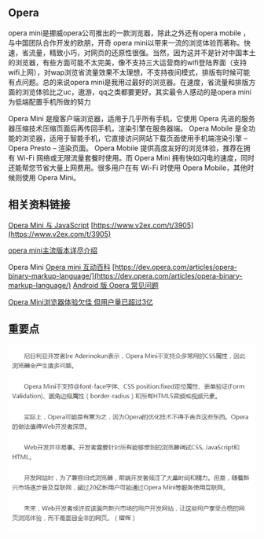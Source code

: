 ## Opera

opera mini是挪威opera公司推出的一款浏览器，除此之外还有opera mobile ，与中国团队合作开发的欧朋，开奇 opera mini以带来一流的浏览体验而著称。快速，省流量，精致小巧，对网页的还原性很强。当然，因为这并不是针对中国本土的浏览器，有些方面可能不太完美，像不支持三大运营商的wifi登陆界面（支持wifi上网），对wap浏览省流量效果不太理想，不支持夜间模式，排版有时候可能有点问题。总的来说opera mini是我用过最好的浏览器。在速度，省流量和排版方面的浏览体验比之uc，遨游，qq之类都要更好。其实最令人感动的是opera mini 为低端配置手机所做的努力

Opera Mini 是瘦客户端浏览器，适用于几乎所有手机，它使用 Opera 先进的服务器压缩技术压缩页面后再传回手机，渲染引擎在服务器端。
Opera Mobile 是全功能的浏览器，适用于智能手机，它直接访问网站下载页面使用手机端渲染引擎 – Opera Presto – 渲染页面。
Opera Mobile 提供高度友好的浏览体验，推荐在拥有 Wi-Fi 网络或无限流量套餐时使用。而 Opera Mini 拥有快如闪电的速度，同时还能帮您节省大量上网费用。很多用户在有 Wi-Fi 时使用 Opera Mobile，其他时候则使用 Opera Mini。

## 相关资料链接

[Opera Mini 与 JavaScript](http://tieba.baidu.com/p/2006880516)
[https://www.v2ex.com/t/3905](https://www.v2ex.com/t/3905)


[opera mini主流版本详尽介绍](http://tieba.baidu.com/p/670744164)

Opera Mini
[Opera mini 互动百科](http://www.baike.com/wiki/Opera+mini)
[https://dev.opera.com/articles/opera-binary-markup-language/](https://dev.opera.com/articles/opera-binary-markup-language/)
[Android 版 Opera 常见问题](https://www.opera.com/zh-cn/help/mobile/android)


[Opera Mini浏览器体验欠佳 但用户量已超过3亿](http://tech.qq.com/a/20151225/023653.htm)

## 重要点
![](./operamini1.png)
